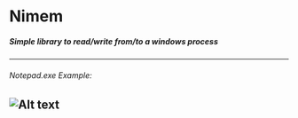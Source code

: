 # Nimem
##### Simple library to read/write from/to a windows process
----
###### Notepad.exe Example:
![Alt text](https://s7.gifyu.com/images/tkwnvblAXx.gif)
----


